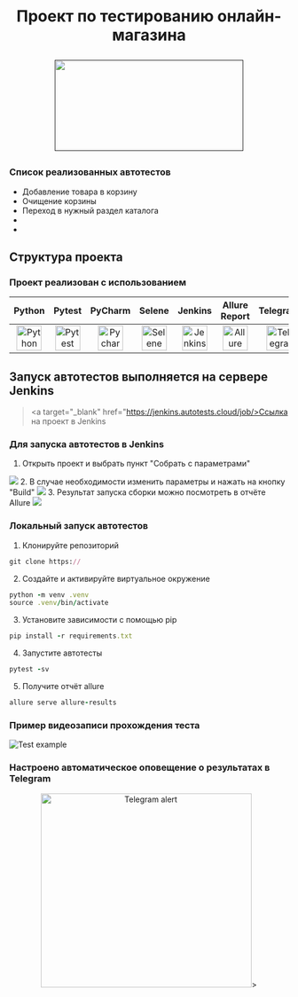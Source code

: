<h1 align="center">Проект по тестированию онлайн-магазина 
<p align="center">
<a href="" target="_blank">
<img src="" 
alt="" width="340" height="164"> </a> 
</p></h1>

### Список реализованных автотестов
- Добавление товара в корзину
- Очищение корзины
- Переход в нужный раздел каталога
- 
- 

## Структура проекта
### Проект реализован с использованием
|                                   Python                                    |                                   Pytest                                    |                                  PyCharm                                  |                                Selene                                |                                    Jenkins                                    |                           Allure Report                            |                                Telegram                                |
|:---------------------------------------------------------------------------:|:---------------------------------------------------------------------------:|:-------------------------------------------------------------------------:|:--------------------------------------------------------------------:|:-----------------------------------------------------------------------------:|:------------------------------------------------------------------:|:----------------------------------------------------------------------:|
| <img src="/images/python-original.svg" alt="Python" width="45" height="45"> | <img src="/images/pytest-original.svg" alt="Pytest" width="45" height="45"> | <img src="/images/PyCharm_Icon.svg" alt="Pycharm" width="45" height="45"> | <img src="/images/selenoid.png" alt="Selene" width="45" height="45"> | <img src="/images/jenkins-original.svg" alt="Jenkins" width="45" height="45"> | <img src="/images/allure.png" alt="Allure" width="45" height="45"> | <img src="/images/telegram.svg" alt="Telegram" width="45" height="45"> |

## Запуск автотестов выполняется на сервере Jenkins
> <a target="_blank" href="https://jenkins.autotests.cloud/job/>Ссылка на проект в Jenkins</a>

### Для запуска автотестов в Jenkins
1. Открыть проект и выбрать пункт "Собрать с параметрами"
<img src="/images/screenshots/jenkins_step1.png">
2. В случае необходимости изменить параметры и нажать на кнопку "Build"
<img src="/images/screenshots/jenkins_step2.png">
3. Результат запуска сборки можно посмотреть в отчёте Allure
<img src="/images/screenshots/allure_step3.png">

### Локальный запуск автотестов
1. Клонируйте репозиторий
  ```ruby
  git clone https://
  ```
2. Создайте и активируйте виртуальное окружение
  ```ruby
  python -m venv .venv
  source .venv/bin/activate
  ```
3. Установите зависимости с помощью pip
  ```ruby
  pip install -r requirements.txt
  ```
4. Запустите автотесты 
  ```ruby
  pytest -sv
  ```
5. Получите отчёт allure
  ```ruby
  allure serve allure-results
  ``` 

### Пример видеозаписи прохождения теста
<img src="/images/screenshots/test.gif" alt="Test example">

### Настроено автоматическое оповещение о результатах в Telegram
<p align="center">
<img src="/images/screenshots/telegram_alert.png" alt="Telegram alert" width="380" height="350">>
</p>
